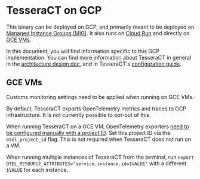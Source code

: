 # TesseraCT on GCP

This binary can be deployed on GCP, and primarily meant to be deployed on
[Managed Instance Groups (MIG)](./live/gcp/static-ct-staging/logs).
It also runs on [Cloud Run](./live/gcp/static-ct/logs/ci) and directly on [GCE VMs](./live/gcp/test).

In this document, you will find information specific to this GCP implementation.
You can find more information about TesseraCT in general in the
[architecture design doc](/docs/architecture.md), and in TesseraCT's
[configuration guide](../).

## GCE VMs

Customs monitoring settings need to be applied when running on GCE VMs.

By default, TesseraCT exports OpenTelemetry metrics and traces to GCP
infrastructure. It is not currently possible to opt-out of this.

When running TesseraCT on a GCE VM, OpenTelemetry exporters
[need to be configured manually with a project ID](https://github.com/GoogleCloudPlatform/opentelemetry-operations-go/blob/main/exporter/metric/README.md#authentication).
Set this project ID via the `otel_project_id` flag. This is not required when
TesseraCT does not run on a VM.

When running multiple instances of TesseraCT from the terminal, run
`export OTEL_RESOURCE_ATTRIBUTES="service.instance.id=$VALUE"` with a different
`$VALUE` for each instance.
